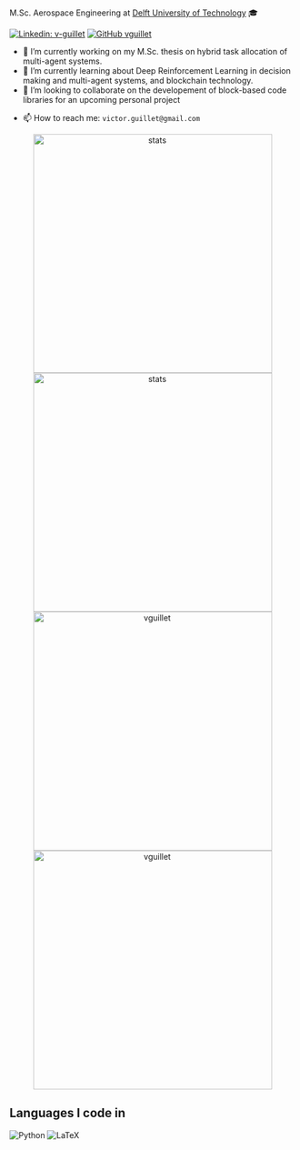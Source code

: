 M.Sc. Aerospace Engineering at [Delft University of Technology](https://www.tudelft.nl/en/) 🎓

[![Linkedin: v-guillet](https://img.shields.io/badge/-Victor-blue?style=flat-square&logo=Linkedin&logoColor=white&link=https://www.linkedin.com/in/victor-guillet)](https://www.linkedin.com/in/victor-guillet)
[![GitHub vguillet](https://img.shields.io/github/followers/vguillet?label=follow&style=social)](https://github.com/vguillet)
<!-- [![ResearchGate](https://img.shields.io/badge/ResearchGate-00CCBB?logo=ResearchGate&logoColor=white)](Https://www.researchgate.net/profile/Victor-Guillet) -->
<!-- [![Medium v.guillet](https://img.shields.io/badge/Medium-12100E?logo=medium&logoColor=white)](https://medium.com/@v.guillet) -->

- 🔭 I’m currently working on my M.Sc. thesis on hybrid task allocation of multi-agent systems.
- 🌱 I’m currently learning about Deep Reinforcement Learning in decision making and multi-agent systems, and blockchain technology.
- 👯 I’m looking to collaborate on the developement of block-based code libraries for an upcoming personal project 
<!-- - 💬 Ask me about  -->
- 📫 How to reach me: `victor.guillet@gmail.com`
<!-- - ⚡ Fun fact: -->
<!-- - 🤔 I’m looking for help with ... -->

</td>

</tr>

</table>

<p align="center">
    <a href="https://github.com/vguillet/github-readme-stats">
      <img width="420px"
            alt="stats"
            src="https://github-readme-stats.vercel.app/api?username=vguillet" />
    </a>
    <a href="https://github-readme-stats.vercel.app/api?username=vguillet&show_icons=true&include_all_commits=true&theme=dark/#gh-dark-mode-only">
      <img width="420px"
           alt="stats"
           src="https://github-readme-stats.vercel.app/api?username=vguillet&show_icons=true&include_all_commits=true&theme=dark" />
    </a>
    <a href="https://github-readme-streak-stats.herokuapp.com/?user=vguillet&theme=light/#gh-light-mode-only">
      <img width="420px"
           alt="vguillet"
           src="https://github-readme-streak-stats.herokuapp.com/?user=vguillet&theme=light" />
    </a>
    <a href="https://github-readme-streak-stats.herokuapp.com/?user=vguillet&theme=dark/#gh-dark-mode-only">
      <img width="420px"
           alt="vguillet"
           src="https://github-readme-streak-stats.herokuapp.com/?user=vguillet&theme=dark" />
    </a>
</p>

## Languages I code in
![Python](https://img.shields.io/badge/python-3670A0?style=for-the-badge&logo=python&logoColor=ffdd54)
![LaTeX](https://img.shields.io/badge/latex-%23008080.svg?style=for-the-badge&logo=latex&logoColor=white)
<!-- ![C++](https://img.shields.io/badge/c++-%2300599C.svg?style=for-the-badge&logo=c%2B%2B&logoColor=white) -->
<!-- ![Rust](https://img.shields.io/badge/rust-%23000000.svg?style=for-the-badge&logo=rust&logoColor=white) -->
